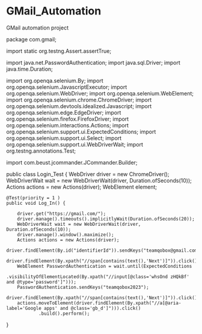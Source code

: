 # GMail_Automation
GMail automation project


package com.gmail;

import static org.testng.Assert.assertTrue;

import java.net.PasswordAuthentication;
import java.sql.Driver;
import java.time.Duration;

import org.openqa.selenium.By;
import org.openqa.selenium.JavascriptExecutor;
import org.openqa.selenium.WebDriver;
import org.openqa.selenium.WebElement;
import org.openqa.selenium.chrome.ChromeDriver;
import org.openqa.selenium.devtools.idealized.Javascript;
import org.openqa.selenium.edge.EdgeDriver;
import org.openqa.selenium.firefox.FirefoxDriver;
import org.openqa.selenium.interactions.Actions;
import org.openqa.selenium.support.ui.ExpectedConditions;
import org.openqa.selenium.support.ui.Select;
import org.openqa.selenium.support.ui.WebDriverWait;
import org.testng.annotations.Test;

import com.beust.jcommander.JCommander.Builder;

public class Login_Test {
	WebDriver driver = new ChromeDriver();
	WebDriverWait wait = new WebDriverWait(driver, Duration.ofSeconds(10));
	Actions actions = new Actions(driver);
	WebElement element;

	@Test(priority = 1 )
	public void Log_In() {

		driver.get("https://gmail.com/");
		driver.manage().timeouts().implicitlyWait(Duration.ofSeconds(20));
		WebDriverWait wait = new WebDriverWait(driver, Duration.ofSeconds(10));
		driver.manage().window().maximize();
		Actions actions = new Actions(driver);
		driver.findElement(By.id("identifierId")).sendKeys("teamqobox@gmail.com");
		driver.findElement(By.xpath("//span[contains(text(),'Next')]")).click();
		WebElement PasswordAuthentication = wait.until(ExpectedConditions
				.visibilityOfElementLocated(By.xpath("//input[@class='whsOnd zHQkBf' and @type='password']")));
		PasswordAuthentication.sendKeys("teamqobox2023");
		driver.findElement(By.xpath("//span[contains(text(),'Next')]")).click();
		actions.moveToElement(driver.findElement(By.xpath("//a[@aria-label='Google apps' and @class='gb_d']"))).click()
				.build().perform();
}
